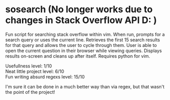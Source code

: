 sosearch (No longer works due to changes in Stack Overflow API D: )
========
Fun script for searching stack overflow within vim.  When run, prompts for a search query or uses the current line.  Retrieves the first 15 search results for that query and allows the user to cycle through them.  User is able to open the current question in their browser while viewing queries.  Displays results on-screen and cleans up after itself.  Requires python for vim.


Usefullness level: 1/10  
Neat little project level: 6/10  
Fun writing absurd regexs level: 15/10  

I'm sure it can be done in a much better way than via regex, but that wasn't the point of the project!
